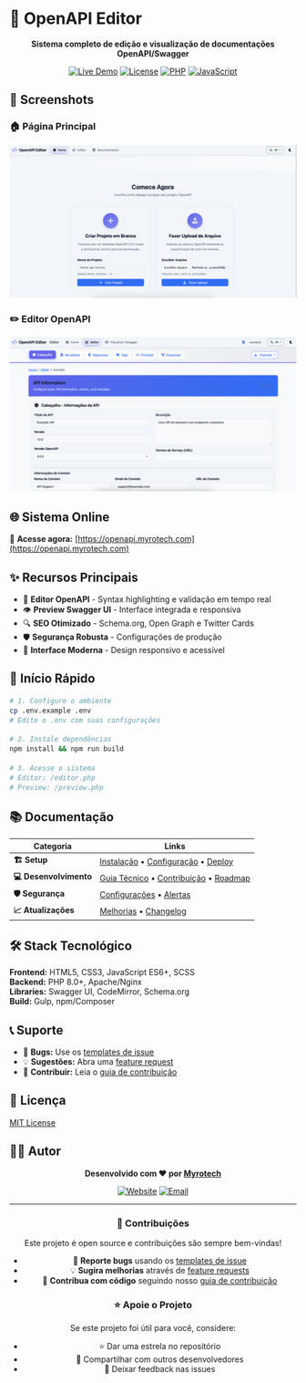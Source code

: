 # 🚀 OpenAPI Editor

<div align="center">

**Sistema completo de edição e visualização de documentações OpenAPI/Swagger**

[![Live Demo](https://img.shields.io/badge/🌐_Demo_Live-https://openapi.myrotech.com-blue?style=for-the-badge)](https://openapi.myrotech.com)
[![License](https://img.shields.io/badge/📄_License-MIT-green?style=for-the-badge)](LICENSE)
[![PHP](https://img.shields.io/badge/PHP-8.0+-777BB4?style=for-the-badge&logo=php&logoColor=white)](https://php.net)
[![JavaScript](https://img.shields.io/badge/JavaScript-ES6+-F7DF1E?style=for-the-badge&logo=javascript&logoColor=black)](https://developer.mozilla.org/en-US/docs/Web/JavaScript)

</div>

## 📸 Screenshots

### 🏠 **Página Principal**
![Home](docs/images/home.png)

### ✏️ **Editor OpenAPI**
![Editor](docs/images/editor.png)

## 🌐 **Sistema Online**

🔗 **Acesse agora:** [https://openapi.myrotech.com](https://openapi.myrotech.com)

## ✨ Recursos Principais

- 📝 **Editor OpenAPI** - Syntax highlighting e validação em tempo real
- 👁️ **Preview Swagger UI** - Interface integrada e responsiva  
- 🔍 **SEO Otimizado** - Schema.org, Open Graph e Twitter Cards
- 🛡️ **Segurança Robusta** - Configurações de produção
- 🎨 **Interface Moderna** - Design responsivo e acessível

## 🚀 Início Rápido

```bash
# 1. Configure o ambiente
cp .env.example .env
# Edite o .env com suas configurações

# 2. Instale dependências  
npm install && npm run build

# 3. Acesse o sistema
# Editor: /editor.php
# Preview: /preview.php
```

## 📚 Documentação

| Categoria | Links |
|-----------|-------|
| **🏗️ Setup** | [Instalação](docs/installation.md) • [Configuração](docs/configuration.md) • [Deploy](docs/deployment/) |
| **💻 Desenvolvimento** | [Guia Técnico](docs/TECHNICAL_GUIDE.md) • [Contribuição](docs/CONTRIBUTING.md) • [Roadmap](docs/BACKLOG.md) |
| **🛡️ Segurança** | [Configurações](docs/security/) • [Alertas](docs/security/SECURITY_ALERT.md) |
| **📈 Atualizações** | [Melhorias](docs/IMPROVEMENTS.md) • [Changelog](docs/CHANGELOG.md) |

## 🛠️ Stack Tecnológico

**Frontend:** HTML5, CSS3, JavaScript ES6+, SCSS  
**Backend:** PHP 8.0+, Apache/Nginx  
**Libraries:** Swagger UI, CodeMirror, Schema.org  
**Build:** Gulp, npm/Composer

## 📞 Suporte

- 🐛 **Bugs:** Use os [templates de issue](.github/ISSUE_TEMPLATE/)
- 💡 **Sugestões:** Abra uma [feature request](.github/ISSUE_TEMPLATE/feature_request.md)  
- 🤝 **Contribuir:** Leia o [guia de contribuição](docs/CONTRIBUTING.md)

## 📄 Licença

[MIT License](LICENSE)

## 👨‍💻 Autor

<div align="center">

**Desenvolvido com ❤️ por [Myrotech](https://myrotech.com)**

[![Website](https://img.shields.io/badge/🌐_Website-myrotech.com-blue?style=for-the-badge)](https://myrotech.com)
[![Email](https://img.shields.io/badge/📧_Email-suporte@myrotech.com-red?style=for-the-badge)](mailto:suporte@myrotech.com)

---

### 🤝 **Contribuições**

Este projeto é open source e contribuições são sempre bem-vindas!

- 🐛 **Reporte bugs** usando os [templates de issue](.github/ISSUE_TEMPLATE/)
- 💡 **Sugira melhorias** através de [feature requests](.github/ISSUE_TEMPLATE/feature_request.md)
- 🔧 **Contribua com código** seguindo nosso [guia de contribuição](docs/development/CONTRIBUTING.md)

### ⭐ **Apoie o Projeto**

Se este projeto foi útil para você, considere:
- ⭐ Dar uma estrela no repositório
- 🔄 Compartilhar com outros desenvolvedores
- 💬 Deixar feedback nas issues

</div>